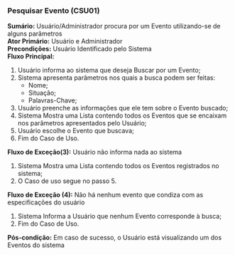 ### Pesquisar Evento (CSU01) ###
**Sumário:** Usuário/Administrador procura por um Evento utilizando-se de alguns parâmetros   
**Ator Primário:** Usuário e Administrador  
**Precondições:** Usuário Identificado pelo Sistema  
**Fluxo Principal:**  
  1. Usuário informa ao sistema que deseja Buscar por um Evento;  
  2. Sistema apresenta parâmetros nos quais a busca podem ser feitas:  
     * Nome;  
     * Situação;  
     * Palavras-Chave;
  3. Usuário preenche as informações que ele tem sobre o Evento buscado;  
  4. Sistema Mostra uma Lista contendo todos os Eventos que se encaixam nos parâmetros apresentados pelo Usuário;  
  5. Usuário escolhe o Evento que buscava;  
  6. Fim do Caso de Uso.  

**Fluxo de Exceção(3):** Usuário não informa nada ao sistema  
  1. Sistema Mostra uma Lista contendo todos os Eventos registrados no sistema; 
  2. O Caso de uso segue no passo 5.  

**Fluxo de Exceção (4):** Não há nenhum evento que condiza com as especificações do usuário  
  1. Sistema Informa a Usuário que nenhum Evento corresponde à busca;
  2. Fim do Caso de Uso.  

**Pós-condição:** Em caso de sucesso, o Usuário está visualizando um dos Eventos do sistema   